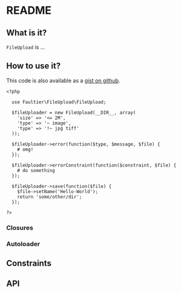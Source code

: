 # README

## What is it?

`FileUpload` is ...

## How to use it?

This code is also available as a [gist on github][1].

    <?php

      use Faultier\FileUpload\FileUpload;

      $fileUploader = new FileUpload(__DIR__, array(
        'size' => '<= 2M',
        'type' => '~ image',
        'type' => '!~ jpg tiff'
      ));

      $fileUploader->error(function($type, $message, $file) {
        # omg!
      });

      $fileUploader->errorConstraint(function($constraint, $file) {
        # do something
      });

      $fileUploader->save(function($file) {
        $file->setName('Hello-World');
        return 'some/other/dir';
      });

    ?>

### Closures

### Autoloader

## Constraints

## API

[1]: https://gist.github.com/1258900